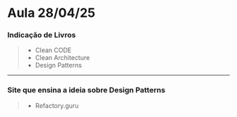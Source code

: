 # Aula 28/04/25

### Indicação de Livros

> - Clean CODE
> - Clean Architecture
> - Design Patterns

---

### Site que ensina a ideia sobre Design Patterns

> - Refactory.guru

